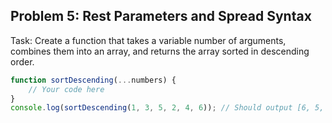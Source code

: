 ## Problem 5: Rest Parameters and Spread Syntax
Task: Create a function that takes a variable number of arguments, combines them into an array, and returns the array sorted in descending order.

```ts
function sortDescending(...numbers) {
    // Your code here
}
console.log(sortDescending(1, 3, 5, 2, 4, 6)); // Should output [6, 5, 4, 3, 2, 1]
```